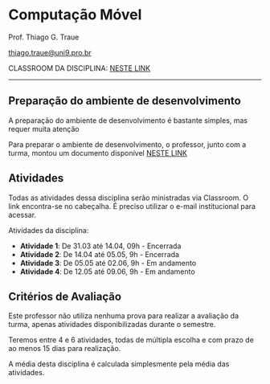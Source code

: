# Computação Móvel

Prof. Thiago G. Traue

thiago.traue@uni9.pro.br

CLASSROOM DA DISCIPLINA: [NESTE LINK](https://classroom.google.com/c/NDY1OTg2MzQ5MzQ1?cjc=xuzfzp5)

---

## Preparação do ambiente de desenvolvimento

A preparação do ambiente de desenvolvimento é bastante simples, mas requer muita atenção

Para preparar o ambiente de desenvolvimento, o professor, junto com a turma, montou um documento disponível [NESTE LINK](https://docs.google.com/document/d/1RQwNPShR61f04k2HAtAczgRPqlaWBHs2XgqcpAXRoRk/edit?usp=sharing)

## Atividades

Todas as atividades dessa disciplina serão ministradas via Classroom. O link encontra-se no cabeçalha. É preciso utilizar o e-mail institucional para acessar.

Atividades da disciplina:

- **Atividade 1**: De 31.03 até 14.04, 09h - Encerrada
- **Atividade 2**: De 14.04 até 05.05, 9h - Encerrada
- **Atividade 3**: De 05.05 até 02.06, 9h - Em andamento
- **Atividade 4**: De 12.05 até 09.06, 9h - Em andamento

## Critérios de Avaliação

Este professor não utiliza nenhuma prova para realizar a avaliação da turma, apenas atividades disponibilizadas durante o semestre.

Teremos entre 4 e 6 atividades, todas de múltipla escolha e com prazo de ao menos 15 dias para realização.

A média desta disciplina é calculada simplesmente pela média das atividades.
